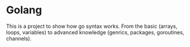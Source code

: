# Golang

This is a project to show how go syntax works. From the basic (arrays, loops, variables) to advanced knowledge (genrics, packages, goroutines, channels).